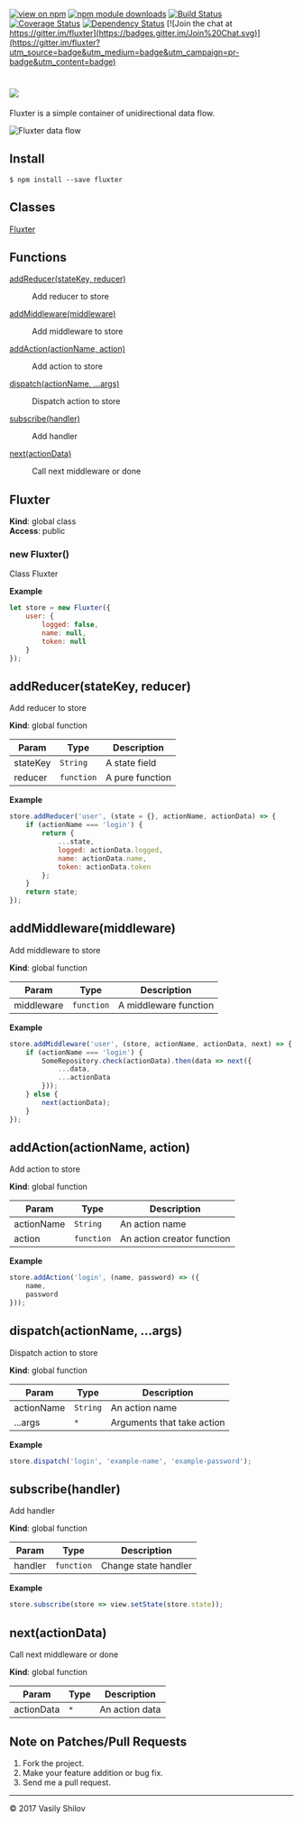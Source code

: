 [![view on npm](http://img.shields.io/npm/v/fluxter.svg)](https://www.npmjs.org/package/fluxter)
[![npm module downloads](http://img.shields.io/npm/dt/fluxter.svg)](https://www.npmjs.org/package/fluxter)
[![Build Status](https://travis-ci.org/uxter/fluxter.svg?branch=master)](https://travis-ci.org/uxter/fluxter)
[![Coverage Status](https://codecov.io/gh/uxter/fluxter/branch/master/graph/badge.svg)](https://codecov.io/gh/uxter/fluxter)
[![Dependency Status](https://david-dm.org/uxter/fluxter.svg)](https://david-dm.org/uxter/fluxter)
[![Join the chat at https://gitter.im/fluxter](https://badges.gitter.im/Join%20Chat.svg)](https://gitter.im/fluxter?utm_source=badge&utm_medium=badge&utm_campaign=pr-badge&utm_content=badge)

# <a href="https://github.com/uxter/fluxter"><img src="https://rawgithub.com/uxter/fluxter/master/logo/fluxter-logo-title-245x60.png"></a>

Fluxter is a simple container of unidirectional data flow.

![Fluxter data flow](https://rawgithub.com/uxter/fluxter/master/fluxter-data-flow.png)

## Install

```
$ npm install --save fluxter
```

## Classes

<dl>
<dt><a href="#Fluxter">Fluxter</a></dt>
<dd></dd>
</dl>

## Functions

<dl>
<dt><a href="#addReducer">addReducer(stateKey, reducer)</a></dt>
<dd><p>Add reducer to store</p>
</dd>
<dt><a href="#addMiddleware">addMiddleware(middleware)</a></dt>
<dd><p>Add middleware to store</p>
</dd>
<dt><a href="#addAction">addAction(actionName, action)</a></dt>
<dd><p>Add action to store</p>
</dd>
<dt><a href="#dispatch">dispatch(actionName, ...args)</a></dt>
<dd><p>Dispatch action to store</p>
</dd>
<dt><a href="#subscribe">subscribe(handler)</a></dt>
<dd><p>Add handler</p>
</dd>
<dt><a href="#next">next(actionData)</a></dt>
<dd><p>Call next middleware or done</p>
</dd>
</dl>

<a name="Fluxter"></a>

## Fluxter
**Kind**: global class  
**Access**: public  
<a name="new_Fluxter_new"></a>

### new Fluxter()
Class Fluxter

**Example**  
```js
let store = new Fluxter({
    user: {
        logged: false,
        name: null,
        token: null
    }
});
```
<a name="addReducer"></a>

## addReducer(stateKey, reducer)
Add reducer to store

**Kind**: global function  

| Param | Type | Description |
| --- | --- | --- |
| stateKey | <code>String</code> | A state field |
| reducer | <code>function</code> | A pure function |

**Example**  
```js
store.addReducer('user', (state = {}, actionName, actionData) => {
    if (actionName === 'login') {
        return {
            ...state,
            logged: actionData.logged,
            name: actionData.name,
            token: actionData.token
        };
    }
    return state;
});
```
<a name="addMiddleware"></a>

## addMiddleware(middleware)
Add middleware to store

**Kind**: global function  

| Param | Type | Description |
| --- | --- | --- |
| middleware | <code>function</code> | A middleware function |

**Example**  
```js
store.addMiddleware('user', (store, actionName, actionData, next) => {
    if (actionName === 'login') {
        SomeRepository.check(actionData).then(data => next({
            ...data,
            ...actionData
        }));
    } else {
        next(actionData);
    }
});
```
<a name="addAction"></a>

## addAction(actionName, action)
Add action to store

**Kind**: global function  

| Param | Type | Description |
| --- | --- | --- |
| actionName | <code>String</code> | An action name |
| action | <code>function</code> | An action creator function |

**Example**  
```js
store.addAction('login', (name, password) => ({
    name,
    password
}));
```
<a name="dispatch"></a>

## dispatch(actionName, ...args)
Dispatch action to store

**Kind**: global function  

| Param | Type | Description |
| --- | --- | --- |
| actionName | <code>String</code> | An action name |
| ...args | <code>\*</code> | Arguments that take action |

**Example**  
```js
store.dispatch('login', 'example-name', 'example-password');
```
<a name="subscribe"></a>

## subscribe(handler)
Add handler

**Kind**: global function  

| Param | Type | Description |
| --- | --- | --- |
| handler | <code>function</code> | Change state handler |

**Example**  
```js
store.subscribe(store => view.setState(store.state));
```
<a name="next"></a>

## next(actionData)
Call next middleware or done

**Kind**: global function  

| Param | Type | Description |
| --- | --- | --- |
| actionData | <code>\*</code> | An action data |


## Note on Patches/Pull Requests

1. Fork the project.
2. Make your feature addition or bug fix.
3. Send me a pull request.

* * *

&copy; 2017 Vasily Shilov
